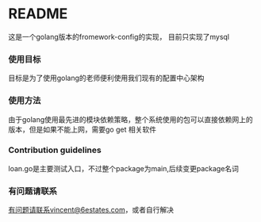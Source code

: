 # README #

这是一个golang版本的fromework-config的实现， 目前只实现了mysql

### 使用目标 ###

目标是为了使用golang的老师便利使用我们现有的配置中心架构

### 使用方法 ###

由于golang使用最先进的模块依赖策略，整个系统使用的包可以直接依赖网上的版本，但是如果不能上网，需要go get 相关软件

### Contribution guidelines ###

loan.go是主要测试入口，不过整个package为main,后续变更package名词

### 有问题请联系 ###

有问题请联系vincent@6estates.com，或者自行解决